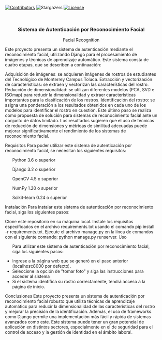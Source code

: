 [![Contributors][contributors-shield]][contributors-url]
![Stargazers][stars-shield]
[![License][license-shield]][license-url]


<br />
<p align="center">
  <h3 align="center">Sistema de Autenticación por Reconocimiento Facial</h3>
  <p align="center">
    Facial Recognition
  </p>
</p>




Este proyecto presenta un sistema de autenticación mediante el reconocimiento facial, utilizando Django para el procesamiento de imágenes y técnicas de aprendizaje automático. Este sistema consta de cuatro etapas, que se describen a continuación:

Adquisición de imágenes: se adquieren imágenes de rostros de estudiantes del Tecnológico de Monterrey Campus Toluca.
Extracción y vectorización de características: se extraen y vectorizan las características del rostro.
Reducción de dimensionalidad: se utilizan diferentes modelos (PCA, SVD e ISOmap) para reducir la dimensionalidad y extraer características importantes para la clasificación de los rostros.
Identificación del rostro: se asigna una ponderación a los resultados obtenidos en cada uno de los modelos para identificar el rostro en cuestión.
Este último paso se realiza como propuesta de solución para sistemas de reconocimiento facial ante un conjunto de datos limitado. Los resultados sugieren que el uso de técnicas de reducción de dimensiones y métricas de similitud adecuadas puede mejorar significativamente el rendimiento de los sistemas de reconocimiento facial.

Requisitos
Para poder utilizar este sistema de autenticación por reconocimiento facial, se necesitan los siguientes requisitos:

<ul>Python 3.6 o superior</ul>
<ul>Django 3.2 o superior</ul>
<ul>OpenCV 4.5 o superior</ul>
<ul>NumPy 1.20 o superior</ul>
<ul>Scikit-learn 0.24 o superior</ul>


Instalación
Para instalar este sistema de autenticación por reconocimiento facial, siga los siguientes pasos:

Clone este repositorio en su máquina local.
Instale los requisitos especificados en el archivo requirements.txt usando el comando pip install -r requirements.txt.
Ejecute el archivo manage.py en la línea de comandos con el siguiente comando: python manage.py runserver.
Uso


<ul>
  
  Para utilizar este sistema de autenticación por reconocimiento facial, siga los siguientes pasos:

  <li>Ingrese a la página web que se generó en el paso anterior (localhost:8000 por defecto).</li>

  <li>Seleccione la opción de "tomar foto" y siga las instrucciones para acceder al sistema</li>

  <li>Si el sistema identifica su rostro correctamente, tendrá acceso a la página de inicio.</li>
  
</ul>


Conclusiones
Este proyecto presenta un sistema de autenticación por reconocimiento facial robusto que utiliza técnicas de aprendizaje automático para reducir la dimensionalidad de las características del rostro y mejorar la precisión de la identificación. Además, el uso de frameworks como Django permite una implementación más fácil y rápida de sistemas avanzados como este. Este sistema puede tener un gran potencial de aplicación en distintos sectores, especialmente en el de seguridad para el control de acceso y la gestión de identidad en el ámbito laboral.


[contributors-shield]: https://img.shields.io/badge/CONTRIBUTORS-5-GREEN?style=for-the-badge
[contributors-url]: https://github.com/ANVRRT/FacialDetection/graphs/contributors
[stars-shield]: https://img.shields.io/badge/STARS-0-yellow?style=for-the-badge
[license-shield]: https://img.shields.io/badge/LICENSE-%20-green?style=for-the-badge
[license-url]: https://github.com/ANVRRT/Sales-registry-system-CRUD/blob/main/license.txt
[linkedin-shield]: https://img.shields.io/badge/-LinkedIn-black.svg?style=for-the-badge&logo=linkedin&colorB=555

